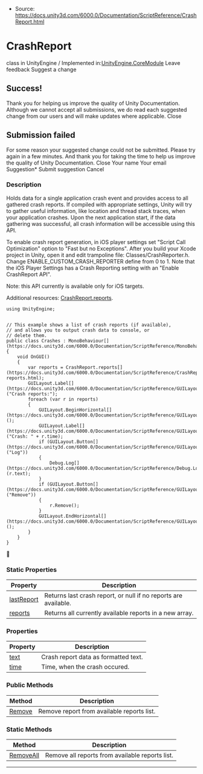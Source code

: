 * Source: https://docs.unity3d.com/6000.0/Documentation/ScriptReference/CrashReport.html

# CrashReport
class in UnityEngine
/
Implemented in:[UnityEngine.CoreModule](https://docs.unity3d.com/6000.0/Documentation/ScriptReference/UnityEngine.CoreModule.html)
Leave feedback
Suggest a change
## Success!
Thank you for helping us improve the quality of Unity Documentation. Although we cannot accept all submissions, we do read each suggested change from our users and will make updates where applicable.
Close
## Submission failed
For some reason your suggested change could not be submitted. Please <a>try again</a> in a few minutes. And thank you for taking the time to help us improve the quality of Unity Documentation.
Close
Your name Your email Suggestion* Submit suggestion
Cancel
### Description
Holds data for a single application crash event and provides access to all gathered crash reports.
If compiled with appropriate settings, Unity will try to gather useful information, like location and thread stack traces, when your application crashes. Upon the next application start, if the data gathering was successful, all crash information will be accessible using this API.  
  
To enable crash report generation, in iOS player settings set "Script Call Optimization" option to "Fast but no Exceptions". After you build your Xcode project in Unity, open it and edit trampoline file: Classes/CrashReporter.h. Change ENABLE_CUSTOM_CRASH_REPORTER define from 0 to 1. Note that the iOS Player Settings has a Crash Reporting setting with an "Enable CrashReport API".  
  
Note: this API currently is available only for iOS targets.  
  
Additional resources: [CrashReport.reports](https://docs.unity3d.com/6000.0/Documentation/ScriptReference/CrashReport-reports.html).
```
using UnityEngine;  
  

// This example shows a list of crash reports (if available),
// and allows you to output crash data to console, or
// delete them.
public class Crashes : MonoBehaviour[](https://docs.unity3d.com/6000.0/Documentation/ScriptReference/MonoBehaviour.html)
{
    void OnGUI()
    {
        var reports = CrashReport.reports[](https://docs.unity3d.com/6000.0/Documentation/ScriptReference/CrashReport-reports.html);
        GUILayout.Label[](https://docs.unity3d.com/6000.0/Documentation/ScriptReference/GUILayout.Label.html)("Crash reports:");
        foreach (var r in reports)
        {
            GUILayout.BeginHorizontal[](https://docs.unity3d.com/6000.0/Documentation/ScriptReference/GUILayout.BeginHorizontal.html)();
            GUILayout.Label[](https://docs.unity3d.com/6000.0/Documentation/ScriptReference/GUILayout.Label.html)("Crash: " + r.time);
            if (GUILayout.Button[](https://docs.unity3d.com/6000.0/Documentation/ScriptReference/GUILayout.Button.html)("Log"))
            {
                Debug.Log[](https://docs.unity3d.com/6000.0/Documentation/ScriptReference/Debug.Log.html)(r.text);
            }
            if (GUILayout.Button[](https://docs.unity3d.com/6000.0/Documentation/ScriptReference/GUILayout.Button.html)("Remove"))
            {
                r.Remove();
            }
            GUILayout.EndHorizontal[](https://docs.unity3d.com/6000.0/Documentation/ScriptReference/GUILayout.EndHorizontal.html)();
        }
    }
}

```

### Static Properties
Property | Description  
---|---  
[lastReport](https://docs.unity3d.com/6000.0/Documentation/ScriptReference/CrashReport-lastReport.html) | Returns last crash report, or null if no reports are available.  
[reports](https://docs.unity3d.com/6000.0/Documentation/ScriptReference/CrashReport-reports.html) | Returns all currently available reports in a new array.  
### Properties
Property | Description  
---|---  
[text](https://docs.unity3d.com/6000.0/Documentation/ScriptReference/CrashReport-text.html) | Crash report data as formatted text.  
[time](https://docs.unity3d.com/6000.0/Documentation/ScriptReference/CrashReport-time.html) | Time, when the crash occured.  
### Public Methods
Method | Description  
---|---  
[Remove](https://docs.unity3d.com/6000.0/Documentation/ScriptReference/CrashReport.Remove.html) | Remove report from available reports list.  
### Static Methods
Method | Description  
---|---  
[RemoveAll](https://docs.unity3d.com/6000.0/Documentation/ScriptReference/CrashReport.RemoveAll.html) | Remove all reports from available reports list.  
* * *

